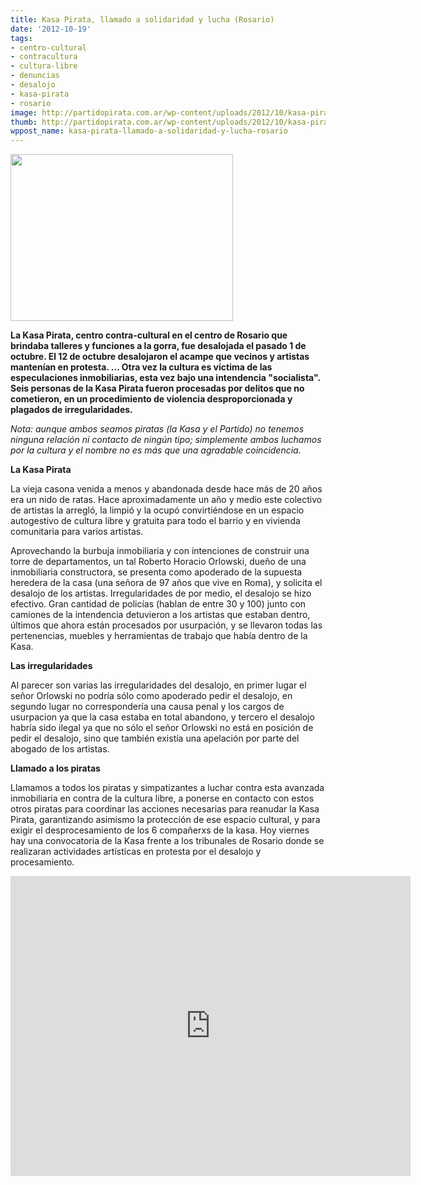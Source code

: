```yaml
---
title: Kasa Pirata, llamado a solidaridad y lucha (Rosario)
date: '2012-10-19'
tags:
- centro-cultural
- contracultura
- cultura-libre
- denuncias
- desalojo
- kasa-pirata
- rosario
image: http://partidopirata.com.ar/wp-content/uploads/2012/10/kasa-pirata1.jpg
thumb: http://partidopirata.com.ar/wp-content/uploads/2012/10/kasa-pirata1-150x150.jpg
wppost_name: kasa-pirata-llamado-a-solidaridad-y-lucha-rosario
---
```


<a href="http://partidopirata.com.ar/wp-content/uploads/2012/10/kasa-pirata1.jpg"><img src="http://partidopirata.com.ar/wp-content/uploads/2012/10/kasa-pirata1.jpg" alt="" title="kasa pirata" width="356" height="267" class="alignleft size-full wp-image-6931" /></a>

<strong>La Kasa Pirata, centro contra-cultural en el centro de Rosario que brindaba talleres y funciones a la gorra, fue desalojada el pasado 1 de octubre.  El 12 de octubre desalojaron el acampe que vecinos y artistas mantenían en protesta. ... Otra vez la cultura es víctima de las especulaciones inmobiliarias, esta vez bajo una intendencia "socialista". Seis personas de la Kasa Pirata fueron procesadas por delitos que no cometieron, en un procedimiento de violencia desproporcionada y plagados de irregularidades. </strong>

<em>Nota: aunque ambos seamos piratas (la Kasa y el Partido) no tenemos ninguna relación ni contacto de ningún tipo; simplemente ambos luchamos por la cultura y el nombre no es más que una agradable coincidencia.</em>

<strong>La Kasa Pirata</strong>

La vieja casona venida a menos y abandonada desde hace más de 20 años era un nido de ratas. Hace aproximadamente un año y medio este colectivo de artistas la arregló, la limpió y la ocupó convirtiéndose en un espacio autogestivo de cultura libre y gratuita para todo el barrio y en vivienda comunitaria para varios artistas.

Aprovechando la burbuja inmobiliaria y con intenciones de construir una torre de departamentos, un tal  Roberto Horacio Orlowski, dueño de una inmobiliaria constructora, se presenta como apoderado de la supuesta heredera de la casa (una señora de 97 años que vive en Roma), y solicita el desalojo de los artistas. Irregularidades de por medio, el desalojo se hizo efectivo.  Gran cantidad de policías (hablan de entre 30 y 100) junto con camiones de la intendencia detuvieron a los artistas que estaban dentro, últimos que ahora están procesados por usurpación, y se llevaron todas las pertenencias, muebles y herramientas de trabajo que había dentro de la Kasa.

<strong>Las irregularidades</strong>

Al parecer son varias las irregularidades del desalojo, en primer lugar el señor Orlowski no podría sólo como apoderado pedir el desalojo, en segundo lugar no correspondería una causa penal y los cargos de usurpacion ya que la casa estaba en total abandono, y tercero el desalojo habría sido ilegal ya que no sólo el señor Orlowski no está en posición de pedir el desalojo, sino que también existía una apelación por parte del abogado de los artistas.

<strong>Llamado a los piratas</strong>

Llamamos a todos los piratas y simpatizantes a luchar contra esta avanzada inmobiliaria en contra de la cultura libre, a ponerse en contacto con estos otros piratas para coordinar las acciones necesarias para reanudar la Kasa Pirata, garantizando asimismo la protección de ese espacio cultural, y para exigir el desprocesamiento de los 6 compañerxs de la kasa. Hoy viernes hay una convocatoria de la Kasa frente a los tribunales de Rosario donde se realizaran actividades artísticas en protesta por el desalojo y procesamiento.


<iframe width="640" height="480" src="http://www.youtube.com/embed/NJmauil7-H0" frameborder="0" allowfullscreen></iframe>
